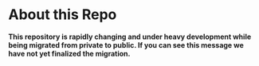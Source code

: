 # About this Repo

**This repository is rapidly changing and under heavy development while being migrated from private to public. If you can see this message we have not yet finalized the migration.**
